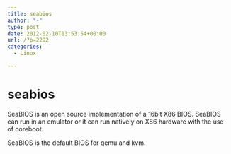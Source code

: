 ```yaml
---
title: seabios
author: "-"
type: post
date: 2012-02-10T13:53:54+00:00
url: /?p=2292
categories:
  - Linux

---
```

# seabios
SeaBIOS is an open source implementation of a 16bit X86 BIOS. SeaBIOS can run in an emulator or it can run natively on X86 hardware with the use of coreboot.

SeaBIOS is the default BIOS for qemu and kvm.